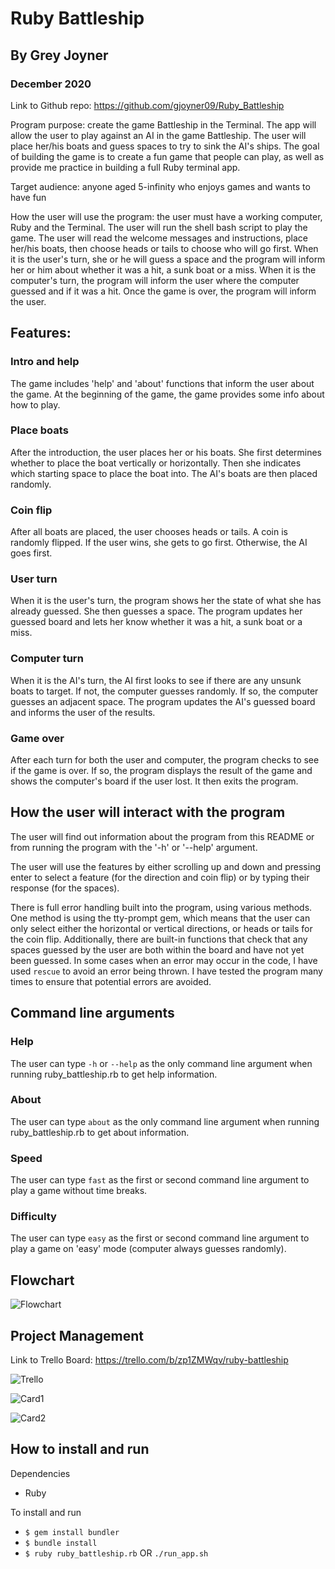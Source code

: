 # Ruby Battleship
## By Grey Joyner
### December 2020

Link to Github repo: https://github.com/gjoyner09/Ruby_Battleship


Program purpose: create the game Battleship in the Terminal. The app will allow the user to play against an AI in the game Battleship. The user will place her/his boats and guess spaces to try to sink the AI's ships. The goal of building the game is to create a fun game that people can play, as well as provide me practice in building a full Ruby terminal app. 

Target audience: anyone aged 5-infinity who enjoys games and wants to have fun

How the user will use the program: the user must have a working computer, Ruby and the Terminal. The user will run the shell bash script to play the game. The user will read the welcome messages and instructions, place her/his boats, then choose heads or tails to choose who will go first. When it is the user's turn, she or he will guess a space and the program will inform her or him about whether it was a hit, a sunk boat or a miss. When it is the computer's turn, the program will inform the user where the computer guessed and if it was a hit. Once the game is over, the program will inform the user.

## Features:

### Intro and help
The game includes 'help' and 'about' functions that inform the user about the game. At the beginning of the game, the game provides some info about how to play.

### Place boats
After the introduction, the user places her or his boats. She first determines whether to place the boat vertically or horizontally. Then she indicates which starting space to place the boat into. The AI's boats are then placed randomly.

### Coin flip
After all boats are placed, the user chooses heads or tails. A coin is randomly flipped. If the user wins, she gets to go first. Otherwise, the AI goes first.

### User turn
When it is the user's turn, the program shows her the state of what she has already guessed. She then guesses a space. The program updates her guessed board and lets her know whether it was a hit, a sunk boat or a miss. 

### Computer turn
When it is the AI's turn, the AI first looks to see if there are any unsunk boats to target. If not, the computer guesses randomly. If so, the computer guesses an adjacent space. The program updates the AI's guessed board and informs the user of the results.

### Game over
After each turn for both the user and computer, the program checks to see if the game is over. If so, the program displays the result of the game and shows the computer's board if the user lost. It then exits the program.

## How the user will interact with the program

The user will find out information about the program from this README or from running the program with the '-h' or '--help' argument.

The user will use the features by either scrolling up and down and pressing enter to select a feature (for the direction and coin flip) or by typing their response (for the spaces). 

There is full error handling built into the program, using various methods. One method is using the tty-prompt gem, which means that the user can only select either the horizontal or vertical directions, or heads or tails for the coin flip. Additionally, there are built-in functions that check that any spaces guessed by the user are both within the board and have not yet been guessed. In some cases when an error may occur in the code, I have used `rescue` to avoid an error being thrown. I have tested the program many times to ensure that potential errors are avoided.

## Command line arguments

### Help

The user can type `-h` or `--help` as the only command line argument when running ruby_battleship.rb to get help information.

### About

The user can type `about` as the only command line argument when running ruby_battleship.rb to get about information.

### Speed

The user can type `fast` as the first or second command line argument to play a game without time breaks.

### Difficulty

The user can type `easy` as the first or second command line argument to play a game on 'easy' mode (computer always guesses randomly).

## Flowchart

![Flowchart](Flowchart.jpg)

## Project Management

Link to Trello Board: https://trello.com/b/zp1ZMWqv/ruby-battleship

![Trello](Trello.jpg)

![Card1](TrelloCard1.jpg)

![Card2](TrelloCard2.jpg)

## How to install and run

Dependencies 
- Ruby 

To install and run 
- `$ gem install bundler` 
- `$ bundle install`
- `$ ruby ruby_battleship.rb` OR `./run_app.sh`